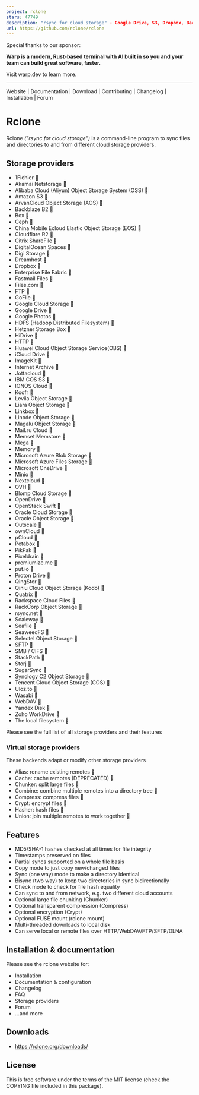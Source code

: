 ```yaml
---
project: rclone
stars: 47749
description: "rsync for cloud storage" - Google Drive, S3, Dropbox, Backblaze B2, One Drive, Swift, Hubic, Wasabi, Google Cloud Storage, Azure Blob, Azure Files, Yandex Files
url: https://github.com/rclone/rclone
---
```


Special thanks to our sponsor:  
  

**Warp is a modern, Rust-based terminal with AI built in so you and your team can build great software, faster.**

Visit warp.dev to learn more.

  

* * *

  

Website | Documentation | Download | Contributing | Changelog | Installation | Forum

Rclone
======

Rclone _("rsync for cloud storage")_ is a command-line program to sync files and directories to and from different cloud storage providers.

Storage providers
-----------------

-   1Fichier 📄
-   Akamai Netstorage 📄
-   Alibaba Cloud (Aliyun) Object Storage System (OSS) 📄
-   Amazon S3 📄
-   ArvanCloud Object Storage (AOS) 📄
-   Backblaze B2 📄
-   Box 📄
-   Ceph 📄
-   China Mobile Ecloud Elastic Object Storage (EOS) 📄
-   Cloudflare R2 📄
-   Citrix ShareFile 📄
-   DigitalOcean Spaces 📄
-   Digi Storage 📄
-   Dreamhost 📄
-   Dropbox 📄
-   Enterprise File Fabric 📄
-   Fastmail Files 📄
-   Files.com 📄
-   FTP 📄
-   GoFile 📄
-   Google Cloud Storage 📄
-   Google Drive 📄
-   Google Photos 📄
-   HDFS (Hadoop Distributed Filesystem) 📄
-   Hetzner Storage Box 📄
-   HiDrive 📄
-   HTTP 📄
-   Huawei Cloud Object Storage Service(OBS) 📄
-   iCloud Drive 📄
-   ImageKit 📄
-   Internet Archive 📄
-   Jottacloud 📄
-   IBM COS S3 📄
-   IONOS Cloud 📄
-   Koofr 📄
-   Leviia Object Storage 📄
-   Liara Object Storage 📄
-   Linkbox 📄
-   Linode Object Storage 📄
-   Magalu Object Storage 📄
-   Mail.ru Cloud 📄
-   Memset Memstore 📄
-   Mega 📄
-   Memory 📄
-   Microsoft Azure Blob Storage 📄
-   Microsoft Azure Files Storage 📄
-   Microsoft OneDrive 📄
-   Minio 📄
-   Nextcloud 📄
-   OVH 📄
-   Blomp Cloud Storage 📄
-   OpenDrive 📄
-   OpenStack Swift 📄
-   Oracle Cloud Storage 📄
-   Oracle Object Storage 📄
-   Outscale 📄
-   ownCloud 📄
-   pCloud 📄
-   Petabox 📄
-   PikPak 📄
-   Pixeldrain 📄
-   premiumize.me 📄
-   put.io 📄
-   Proton Drive 📄
-   QingStor 📄
-   Qiniu Cloud Object Storage (Kodo) 📄
-   Quatrix 📄
-   Rackspace Cloud Files 📄
-   RackCorp Object Storage 📄
-   rsync.net 📄
-   Scaleway 📄
-   Seafile 📄
-   SeaweedFS 📄
-   Selectel Object Storage 📄
-   SFTP 📄
-   SMB / CIFS 📄
-   StackPath 📄
-   Storj 📄
-   SugarSync 📄
-   Synology C2 Object Storage 📄
-   Tencent Cloud Object Storage (COS) 📄
-   Uloz.to 📄
-   Wasabi 📄
-   WebDAV 📄
-   Yandex Disk 📄
-   Zoho WorkDrive 📄
-   The local filesystem 📄

Please see the full list of all storage providers and their features

### Virtual storage providers

These backends adapt or modify other storage providers

-   Alias: rename existing remotes 📄
-   Cache: cache remotes (DEPRECATED) 📄
-   Chunker: split large files 📄
-   Combine: combine multiple remotes into a directory tree 📄
-   Compress: compress files 📄
-   Crypt: encrypt files 📄
-   Hasher: hash files 📄
-   Union: join multiple remotes to work together 📄

Features
--------

-   MD5/SHA-1 hashes checked at all times for file integrity
-   Timestamps preserved on files
-   Partial syncs supported on a whole file basis
-   Copy mode to just copy new/changed files
-   Sync (one way) mode to make a directory identical
-   Bisync (two way) to keep two directories in sync bidirectionally
-   Check mode to check for file hash equality
-   Can sync to and from network, e.g. two different cloud accounts
-   Optional large file chunking (Chunker)
-   Optional transparent compression (Compress)
-   Optional encryption (Crypt)
-   Optional FUSE mount (rclone mount)
-   Multi-threaded downloads to local disk
-   Can serve local or remote files over HTTP/WebDAV/FTP/SFTP/DLNA

Installation & documentation
----------------------------

Please see the rclone website for:

-   Installation
-   Documentation & configuration
-   Changelog
-   FAQ
-   Storage providers
-   Forum
-   ...and more

Downloads
---------

-   https://rclone.org/downloads/

License
-------

This is free software under the terms of the MIT license (check the COPYING file included in this package).
